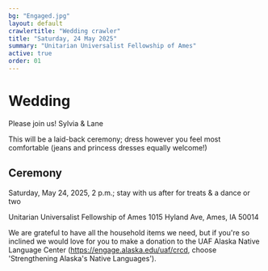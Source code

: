 ```yaml
---
bg: "Engaged.jpg"
layout: default
crawlertitle: "Wedding crawler"
title: "Saturday, 24 May 2025"
summary: "Unitarian Universalist Fellowship of Ames"
active: true
order: 01
---
```


# Wedding

Please join us! 
Sylvia & Lane

This will be a laid-back ceremony; dress however you feel most comfortable (jeans and princess dresses equally welcome!)

## Ceremony
Saturday, May 24, 2025, 2 p.m.; stay with us after for treats & a dance or two

Unitarian Universalist Fellowship of Ames
1015 Hyland Ave, Ames, IA 50014


We are grateful to have all the household items we need, but if you're so inclined we would love for you to make a donation to the UAF Alaska Native Language Center (https://engage.alaska.edu/uaf/crcd, choose 'Strengthening Alaska's Native Languages').



<!--
{% for post in site.posts limit: 5 %}
  <article class="index-page">
    <h2><a href="{{ post.url | relative_url }}">{{ post.title }}</a></h2>
    {{ post.excerpt }}
  </article>
{% endfor %}
-->
